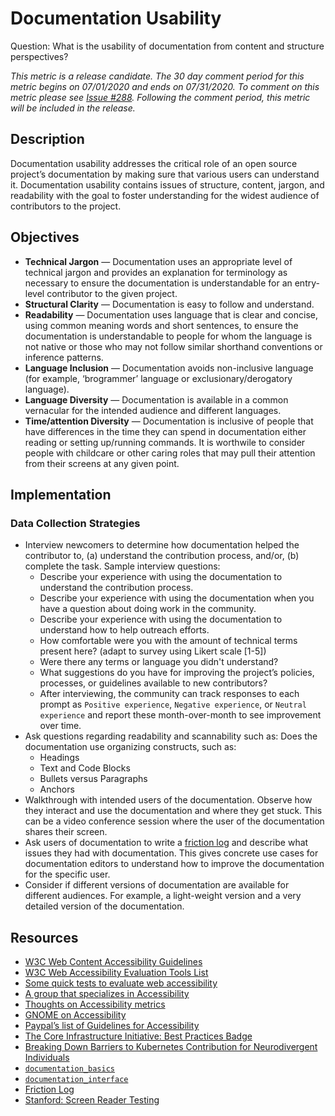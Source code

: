 # Documentation Usability

Question: What is the usability of documentation from content and structure perspectives?

_This metric is a release candidate. The 30 day comment period for this metric begins on 07/01/2020 and ends on 07/31/2020. To comment on this metric please see [Issue #288](https://github.com/chaoss/wg-diversity-inclusion/issues/288). Following the comment period, this metric will be included in the release._

## Description

Documentation usability addresses the critical role of an open source project’s documentation by making sure that various users can understand it. Documentation usability contains issues of structure, content, jargon, and readability with the goal to foster understanding for the widest audience of contributors to the project.


## Objectives
* **Technical Jargon** — Documentation uses an appropriate level of technical jargon and provides an explanation for terminology as necessary to ensure the documentation is understandable for an entry-level contributor to the given project.
* **Structural Clarity** — Documentation is easy to follow and understand.
* **Readability** — Documentation uses language that is clear and concise, using common meaning words and short sentences, to ensure the documentation is understandable to people for whom the language is not native or those who may not follow similar shorthand conventions or inference patterns.
* **Language Inclusion** — Documentation avoids non-inclusive language (for example, ‘brogrammer’ language or exclusionary/derogatory language).
* **Language Diversity** — Documentation is available in a common vernacular for the intended audience and different languages.
* **Time/attention Diversity** — Documentation is inclusive of people that have differences in the time they can spend in documentation either reading or setting up/running commands. It is worthwile to consider people with childcare or other caring roles that may pull their attention from their screens at any given point. 

## Implementation

### Data Collection Strategies

* Interview newcomers to determine how documentation helped the contributor to, (a) understand the contribution process, and/or, (b) complete the task.
  Sample interview questions:
  * Describe your experience with using the documentation to understand the contribution process.
  * Describe your experience with using the documentation when you have a question about doing work in the community.
  * Describe your experience with using the documentation to understand how to help outreach efforts.
  * How comfortable were you with the amount of technical terms present here? (adapt to survey using Likert scale [1-5])
  * Were there any terms or language you didn't understand?
  * What suggestions do you have for improving the project’s policies, processes, or guidelines available to new contributors?
  * After interviewing, the community can track responses to each prompt as `Positive experience`, `Negative experience`, or `Neutral experience` and report these month-over-month to see improvement over time.
* Ask questions regarding readability and scannability such as: Does the documentation use organizing constructs, such as:
  * Headings
  * Text and Code Blocks
  * Bullets versus Paragraphs
  * Anchors
* Walkthrough with intended users of the documentation. Observe how they interact and use the documentation and where they get stuck. This can be a video conference session where the user of the documentation shares their screen.
* Ask users of documentation to write a [friction log](https://devrel.net/developer-experience/an-introduction-to-friction-logging) and describe what issues they had with documentation. This gives concrete use cases for documentation editors to understand how to improve the documentation for the specific user.
* Consider if different versions of documentation are available for different audiences. For example, a light-weight version and a very detailed version of the documentation.



## Resources

* [W3C Web Content Accessibility Guidelines](https://www.w3.org/WAI/standards-guidelines/wcag/)
* [W3C Web Accessibility Evaluation Tools List](https://www.w3.org/WAI/ER/tools/)
* [Some quick tests to evaluate web accessibility](https://a11yproject.com/#Quick-tests)
* [A group that specializes in Accessibility](https://knowbility.org/services/document-accessibility/)
* [Thoughts on Accessibility metrics](https://www.boia.org/blog/3-times-accessibility-and-disability-stats-matter-and-3-times-they-dont)
* [GNOME on Accessibility ](https://wiki.gnome.org/Accessibility)
* [Paypal’s list of Guidelines for Accessibility](http://paypal.github.io/a11y/)
* [The Core Infrastructure Initiative: Best Practices Badge](https://bestpractices.coreinfrastructure.org/en)
* [Breaking Down Barriers to Kubernetes Contribution for Neurodivergent Individuals](https://static.sched.com/hosted_files/kcsna2019/05/Breaking%20Down%20Barriers%20to%20Kubernetes%20Contribution%20for%20Neurodivergent%20Individuals%20%282%29.pdf)
* [`documentation_basics`](https://github.com/coreinfrastructure/best-practices-badge/blob/master/doc/criteria.md#documentation_basics)
* [`documentation_interface`](https://github.com/coreinfrastructure/best-practices-badge/blob/master/doc/criteria.md#documentation_interface)
* [Friction Log](https://devrel.net/developer-experience/an-introduction-to-friction-logging)
* [Stanford: Screen Reader Testing](https://soap.stanford.edu/tips/screen-reader-testing)
